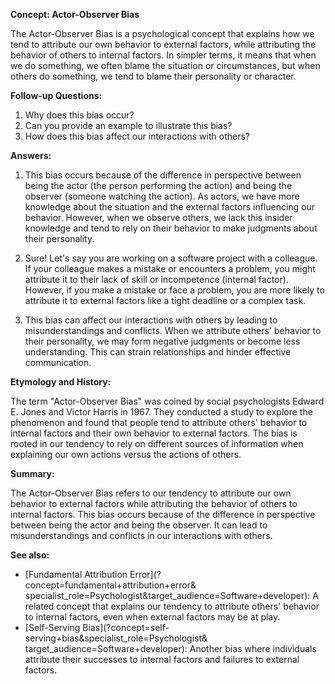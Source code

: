 **Concept: Actor-Observer Bias**

The Actor-Observer Bias is a psychological concept that explains how we tend to
attribute our own behavior to external factors, while attributing the behavior
of others to internal factors. In simpler terms, it means that when we do
something, we often blame the situation or circumstances, but when others do
something, we tend to blame their personality or character.

**Follow-up Questions:**

1. Why does this bias occur?
2. Can you provide an example to illustrate this bias?
3. How does this bias affect our interactions with others?

**Answers:**

1. This bias occurs because of the difference in perspective between being the
   actor (the person performing the action) and being the observer (someone
   watching the action). As actors, we have more knowledge about the situation
   and the external factors influencing our behavior. However, when we observe
   others, we lack this insider knowledge and tend to rely on their behavior to
   make judgments about their personality.

2. Sure! Let's say you are working on a software project with a colleague. If
   your colleague makes a mistake or encounters a problem, you might attribute
   it to their lack of skill or incompetence (internal factor). However, if you
   make a mistake or face a problem, you are more likely to attribute it to
   external factors like a tight deadline or a complex task.

3. This bias can affect our interactions with others by leading to
   misunderstandings and conflicts. When we attribute others' behavior to their
   personality, we may form negative judgments or become less understanding.
   This can strain relationships and hinder effective communication.

**Etymology and History:**

The term "Actor-Observer Bias" was coined by social psychologists Edward E.
Jones and Victor Harris in 1967. They conducted a study to explore the
phenomenon and found that people tend to attribute others' behavior to internal
factors and their own behavior to external factors. The bias is rooted in our
tendency to rely on different sources of information when explaining our own
actions versus the actions of others.

**Summary:**

The Actor-Observer Bias refers to our tendency to attribute our own behavior to
external factors while attributing the behavior of others to internal factors.
This bias occurs because of the difference in perspective between being the
actor and being the observer. It can lead to misunderstandings and conflicts in
our interactions with others.

**See also:**

- [Fundamental Attribution Error](?concept=fundamental+attribution+error&
  specialist_role=Psychologist&target_audience=Software+developer): A related
  concept that explains our tendency to attribute others' behavior to internal
  factors, even when external factors may be at play.
- [Self-Serving Bias](?concept=self-serving+bias&specialist_role=Psychologist&
  target_audience=Software+developer): Another bias where individuals attribute
  their successes to internal factors and failures to external factors.
